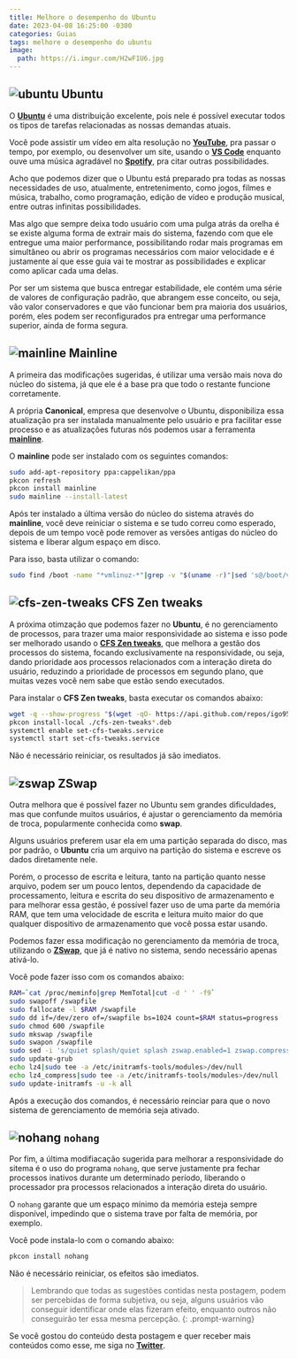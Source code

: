 ```yaml
---
title: Melhore o desempenho do Ubuntu
date: 2023-04-08 16:25:00 -0300
categories: Guias
tags: melhore o desempenho do ubuntu
image:
  path: https://i.imgur.com/H2wF1U6.jpg
---
```


## ![ubuntu](https://raw.githubusercontent.com/PapirusDevelopmentTeam/papirus-icon-theme/master/Papirus/22x22/apps/distributor-logo-ubuntu.svg) Ubuntu

O [**Ubuntu**](https://ubuntu.com) é uma distribuição excelente, pois nele é possível executar todos os tipos de tarefas relacionadas as nossas demandas atuais.

Você pode assistir um vídeo em alta resolução no [**YouTube**](https://youtube.com), pra passar o tempo, por exemplo, ou desenvolver um site, usando o [**VS Code**](https://code.visualstudio.com/) enquanto ouve uma música agradável no [**Spotify**](https://spotify.com), pra citar outras possibilidades.

Acho que podemos dizer que o Ubuntu está preparado pra todas as nossas necessidades de uso, atualmente, entretenimento, como jogos, filmes e música, trabalho, como programação, edição de vídeo e produção musical, entre outras infinitas possibilidades.

Mas algo que sempre deixa todo usuário com uma pulga atrás da orelha é se existe alguma forma de extrair mais do sistema, fazendo com que ele entregue uma maior performance, possibilitando rodar mais programas em simultâneo ou abrir os programas necessários com maior velocidade e é justamente aí que esse guia vai te mostrar as possibilidades e explicar como aplicar cada uma delas.

Por ser um sistema que busca entregar estabilidade, ele contém uma série de valores de configuração padrão, que abrangem esse conceito, ou seja, vão valor conservadores e que vão funcionar bem pra maioria dos usuários, porém, eles podem ser reconfigurados pra entregar uma performance superior, ainda de forma segura.

## ![mainline](https://raw.githubusercontent.com/PapirusDevelopmentTeam/papirus-icon-theme/master/Papirus/22x22/apps/mintsources-ppa.svg) Mainline

A primeira das modificações sugeridas, é utilizar uma versão mais nova do núcleo do sistema, já que ele é a base pra que todo o restante funcione corretamente.

A própria **Canonical**, empresa que desenvolve o Ubuntu, disponibiliza essa atualização pra ser instalada manualmente pelo usuário e pra facilitar esse processo e as atualizações futuras nós podemos usar a ferramenta [**mainline**](https://github.com/cappelikan/mainline).

O **mainline** pode ser instalado com os seguintes comandos:
```bash
sudo add-apt-repository ppa:cappelikan/ppa
pkcon refresh
pkcon install mainline
sudo mainline --install-latest
```

Após ter instalado a última versão do núcleo do sistema através do **mainline**, você deve reiniciar o sistema e se tudo correu como esperado, depois de um tempo você pode remover as versões antigas do núcleo do sistema e liberar algum espaço em disco.

Para isso, basta utilizar o comando:
```bash
sudo find /boot -name "*vmlinuz-*"|grep -v "$(uname -r)"|sed 's@/boot/vmlinuz@linux-*@g'|sed 's/-generic/\*/g'|xargs -o sudo apt autoremove --purge
```

## ![cfs-zen-tweaks](https://raw.githubusercontent.com/PapirusDevelopmentTeam/papirus-icon-theme/master/Papirus/22x22/devices/cpu.svg) CFS Zen tweaks

A próxima otimzação que podemos fazer no **Ubuntu**, é no gerenciamento de processos, para trazer uma maior responsividade ao sistema e isso pode ser melhorado usando o [**CFS Zen tweaks**](https://github.com/igo95862/cfs-zen-tweaks), que melhora a gestão dos processos do sistema, focando exclusivamente na responsividade, ou seja, dando prioridade aos processos relacionados com a interação direta do usuário, reduzindo a prioridade de processos em segundo plano, que muitas vezes você nem sabe que estão sendo executados.

Para instalar o **CFS Zen tweaks**, basta executar os comandos abaixo:
```bash
wget -q --show-progress "$(wget -qO- https://api.github.com/repos/igo95862/cfs-zen-tweaks/releases|grep browser_download_url|grep .deb|head -n1|cut -d '"' -f4)"
pkcon install-local ./cfs-zen-tweaks*.deb
systemctl enable set-cfs-tweaks.service
systemctl start set-cfs-tweaks.service
```

Não é necessário reiniciar, os resultados já são imediatos.

## ![zswap](https://raw.githubusercontent.com/PapirusDevelopmentTeam/papirus-icon-theme/master/Papirus/22x22/devices/media-memory.svg) ZSwap

Outra melhora que é possível fazer no Ubuntu sem grandes dificuldades, mas que confunde muitos usuários, é ajustar o gerenciamento da memória de troca, popularmente conhecida como **swap**.

Alguns usuários preferem usar ela em uma partição separada do disco, mas por padrão, o **Ubuntu** cria um arquivo na partição do sistema e escreve os dados diretamente nele.

Porém, o processo de escrita e leitura, tanto na partição quanto nesse arquivo, podem ser um pouco lentos, dependendo da capacidade de processamento, leitura e escrita do seu dispositivo de armazenamento e para melhorar essa gestão, é possível fazer uso de uma parte da memória RAM, que tem uma velocidade de escrita e leitura muito maior do que qualquer dispositivo de armazenamento que você possa estar usando.

Podemos fazer essa modificação no gerenciamento da memória de troca, utilizando o [**ZSwap**](https://en.wikipedia.org/wiki/Zswap), que já é nativo no sistema, sendo necessário apenas ativá-lo.

Você pode fazer isso com os comandos abaixo:
```bash
RAM=`cat /proc/meminfo|grep MemTotal|cut -d ' ' -f9`
sudo swapoff /swapfile
sudo fallocate -l $RAM /swapfile
sudo dd if=/dev/zero of=/swapfile bs=1024 count=$RAM status=progress
sudo chmod 600 /swapfile
sudo mkswap /swapfile
sudo swapon /swapfile
sudo sed -i 's/quiet splash/quiet splash zswap.enabled=1 zswap.compressor=lz4/g' /etc/default/grub
sudo update-grub
echo lz4|sudo tee -a /etc/initramfs-tools/modules>/dev/null
echo lz4_compress|sudo tee -a /etc/initramfs-tools/modules>/dev/null
sudo update-initramfs -u -k all
```

Após a execução dos comandos, é necessário reinciar para que o novo sistema de gerenciamento de memória seja ativado.

## ![nohang](https://raw.githubusercontent.com/PapirusDevelopmentTeam/papirus-icon-theme/master/Papirus/22x22/apps/rsibreak.svg) `nohang`

Por fim, a última modifiacação sugerida para melhorar a responsividade do sitema é o uso do programa `nohang`, que serve justamente pra fechar processos inativos durante um determinado período, liberando o processador pra processos relacionados a interação direta do usuário.

O `nohang` garante que um espaço mínimo da memória esteja sempre disponível, impedindo que o sistema trave por falta de memória, por exemplo.

Você pode instala-lo com o comando abaixo:
```bash
pkcon install nohang
```

Não é necessário reiniciar, os efeitos são imediatos.

> Lembrando que todas as sugestões contidas nesta postagem, podem ser percebidas de forma subjetiva, ou seja, alguns usuários vão conseguir identificar onde elas fizeram efeito, enquanto outros não conseguirão ter essa mesma percepção.
{: .prompt-warning}

Se você gostou do conteúdo desta postagem e quer receber mais conteúdos como esse, me siga no [**Twitter**](https://twitter.com/rauldipeas).